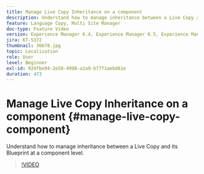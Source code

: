 ```yaml
---
title: Manage Live Copy Inheritance on a component
description: Understand how to manage inheritance between a Live Copy and its Blueprint at a component level
feature: Language Copy, Multi Site Manager
doc-type: Feature Video
version: Experience Manager 6.4, Experience Manager 6.5, Experience Manager as a Cloud Service
jira: KT-5372
thumbnail: 36678.jpg
topic: Localization
role: User
level: Beginner
exl-id: 924fbe94-2e58-4998-a2a9-b77f1aebd61e
duration: 473
---
```

# Manage Live Copy Inheritance on a component {#manage-live-copy-component}

Understand how to manage inheritance between a Live Copy and its Blueprint at a component level.

>[!VIDEO](https://video.tv.adobe.com/v/36678?quality=12&learn=on)
